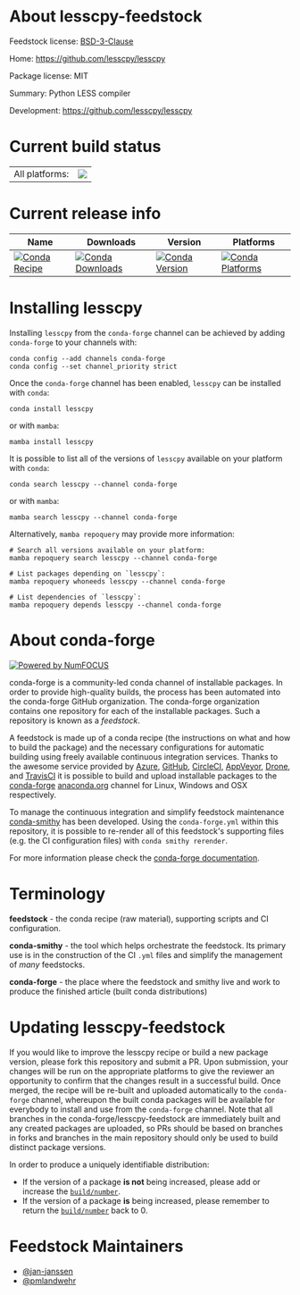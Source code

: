 About lesscpy-feedstock
=======================

Feedstock license: [BSD-3-Clause](https://github.com/conda-forge/lesscpy-feedstock/blob/main/LICENSE.txt)

Home: https://github.com/lesscpy/lesscpy

Package license: MIT

Summary: Python LESS compiler

Development: https://github.com/lesscpy/lesscpy

Current build status
====================


<table><tr><td>All platforms:</td>
    <td>
      <a href="https://dev.azure.com/conda-forge/feedstock-builds/_build/latest?definitionId=4729&branchName=main">
        <img src="https://dev.azure.com/conda-forge/feedstock-builds/_apis/build/status/lesscpy-feedstock?branchName=main">
      </a>
    </td>
  </tr>
</table>

Current release info
====================

| Name | Downloads | Version | Platforms |
| --- | --- | --- | --- |
| [![Conda Recipe](https://img.shields.io/badge/recipe-lesscpy-green.svg)](https://anaconda.org/conda-forge/lesscpy) | [![Conda Downloads](https://img.shields.io/conda/dn/conda-forge/lesscpy.svg)](https://anaconda.org/conda-forge/lesscpy) | [![Conda Version](https://img.shields.io/conda/vn/conda-forge/lesscpy.svg)](https://anaconda.org/conda-forge/lesscpy) | [![Conda Platforms](https://img.shields.io/conda/pn/conda-forge/lesscpy.svg)](https://anaconda.org/conda-forge/lesscpy) |

Installing lesscpy
==================

Installing `lesscpy` from the `conda-forge` channel can be achieved by adding `conda-forge` to your channels with:

```
conda config --add channels conda-forge
conda config --set channel_priority strict
```

Once the `conda-forge` channel has been enabled, `lesscpy` can be installed with `conda`:

```
conda install lesscpy
```

or with `mamba`:

```
mamba install lesscpy
```

It is possible to list all of the versions of `lesscpy` available on your platform with `conda`:

```
conda search lesscpy --channel conda-forge
```

or with `mamba`:

```
mamba search lesscpy --channel conda-forge
```

Alternatively, `mamba repoquery` may provide more information:

```
# Search all versions available on your platform:
mamba repoquery search lesscpy --channel conda-forge

# List packages depending on `lesscpy`:
mamba repoquery whoneeds lesscpy --channel conda-forge

# List dependencies of `lesscpy`:
mamba repoquery depends lesscpy --channel conda-forge
```


About conda-forge
=================

[![Powered by
NumFOCUS](https://img.shields.io/badge/powered%20by-NumFOCUS-orange.svg?style=flat&colorA=E1523D&colorB=007D8A)](https://numfocus.org)

conda-forge is a community-led conda channel of installable packages.
In order to provide high-quality builds, the process has been automated into the
conda-forge GitHub organization. The conda-forge organization contains one repository
for each of the installable packages. Such a repository is known as a *feedstock*.

A feedstock is made up of a conda recipe (the instructions on what and how to build
the package) and the necessary configurations for automatic building using freely
available continuous integration services. Thanks to the awesome service provided by
[Azure](https://azure.microsoft.com/en-us/services/devops/), [GitHub](https://github.com/),
[CircleCI](https://circleci.com/), [AppVeyor](https://www.appveyor.com/),
[Drone](https://cloud.drone.io/welcome), and [TravisCI](https://travis-ci.com/)
it is possible to build and upload installable packages to the
[conda-forge](https://anaconda.org/conda-forge) [anaconda.org](https://anaconda.org/)
channel for Linux, Windows and OSX respectively.

To manage the continuous integration and simplify feedstock maintenance
[conda-smithy](https://github.com/conda-forge/conda-smithy) has been developed.
Using the ``conda-forge.yml`` within this repository, it is possible to re-render all of
this feedstock's supporting files (e.g. the CI configuration files) with ``conda smithy rerender``.

For more information please check the [conda-forge documentation](https://conda-forge.org/docs/).

Terminology
===========

**feedstock** - the conda recipe (raw material), supporting scripts and CI configuration.

**conda-smithy** - the tool which helps orchestrate the feedstock.
                   Its primary use is in the construction of the CI ``.yml`` files
                   and simplify the management of *many* feedstocks.

**conda-forge** - the place where the feedstock and smithy live and work to
                  produce the finished article (built conda distributions)


Updating lesscpy-feedstock
==========================

If you would like to improve the lesscpy recipe or build a new
package version, please fork this repository and submit a PR. Upon submission,
your changes will be run on the appropriate platforms to give the reviewer an
opportunity to confirm that the changes result in a successful build. Once
merged, the recipe will be re-built and uploaded automatically to the
`conda-forge` channel, whereupon the built conda packages will be available for
everybody to install and use from the `conda-forge` channel.
Note that all branches in the conda-forge/lesscpy-feedstock are
immediately built and any created packages are uploaded, so PRs should be based
on branches in forks and branches in the main repository should only be used to
build distinct package versions.

In order to produce a uniquely identifiable distribution:
 * If the version of a package **is not** being increased, please add or increase
   the [``build/number``](https://docs.conda.io/projects/conda-build/en/latest/resources/define-metadata.html#build-number-and-string).
 * If the version of a package **is** being increased, please remember to return
   the [``build/number``](https://docs.conda.io/projects/conda-build/en/latest/resources/define-metadata.html#build-number-and-string)
   back to 0.

Feedstock Maintainers
=====================

* [@jan-janssen](https://github.com/jan-janssen/)
* [@pmlandwehr](https://github.com/pmlandwehr/)

